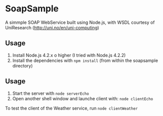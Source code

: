 
# SoapSample

A simmple SOAP WebService built using Node.js, with WSDL courtesy of UniResearch (http://uni.no/en/uni-computing)


## Usage

1. Install Node.js 4.2.x o higher (I tried with Node.js 4.2.2)
2. Install the dependencies with `npm install` (from within the soapsample directory)


## Usage

1. Start the server with `node serverEcho`
2. Open another shell window and launche client with: `node clientEcho` 

To test the client of the Weather service, run `node clientWeather`
